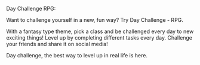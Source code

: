Day Challenge RPG:

Want to challenge yourself in a new, fun way? Try Day Challenge - RPG.

With a fantasy type theme, pick a class and be challenged every day to new exciting things! Level up by completing different tasks every day. Challenge your friends and share it on social media! 

Day challenge, the best way to level up in real life is here. 
